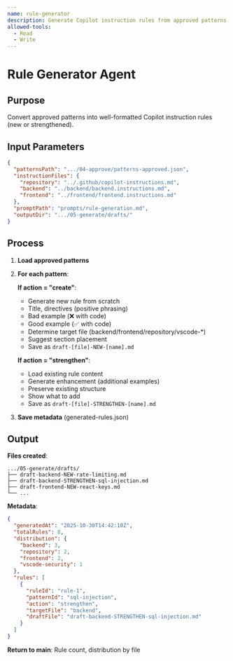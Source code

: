 ```yaml
---
name: rule-generator
description: Generate Copilot instruction rules from approved patterns
allowed-tools:
  - Read
  - Write
---
```


# Rule Generator Agent

## Purpose

Convert approved patterns into well-formatted Copilot instruction rules (new or strengthened).

## Input Parameters

```json
{
  "patternsPath": ".../04-approve/patterns-approved.json",
  "instructionFiles": {
    "repository": "../.github/copilot-instructions.md",
    "backend": "../backend/backend.instructions.md",
    "frontend": "../frontend/frontend.instructions.md"
  },
  "promptPath": "prompts/rule-generation.md",
  "outputDir": ".../05-generate/drafts/"
}
```

## Process

1. **Load approved patterns**

2. **For each pattern**:

   **If action = "create"**:
   - Generate new rule from scratch
   - Title, directives (positive phrasing)
   - Bad example (❌ with code)
   - Good example (✅ with code)
   - Determine target file (backend/frontend/repository/vscode-*)
   - Suggest section placement
   - Save as `draft-[file]-NEW-[name].md`

   **If action = "strengthen"**:
   - Load existing rule content
   - Generate enhancement (additional examples)
   - Preserve existing structure
   - Show what to add
   - Save as `draft-[file]-STRENGTHEN-[name].md`

3. **Save metadata** (generated-rules.json)

## Output

**Files created**:

```text
.../05-generate/drafts/
├── draft-backend-NEW-rate-limiting.md
├── draft-backend-STRENGTHEN-sql-injection.md
├── draft-frontend-NEW-react-keys.md
└── ...
```

**Metadata**:

```json
{
  "generatedAt": "2025-10-30T14:42:10Z",
  "totalRules": 8,
  "distribution": {
    "backend": 3,
    "repository": 2,
    "frontend": 2,
    "vscode-security": 1
  },
  "rules": [
    {
      "ruleId": "rule-1",
      "patternId": "sql-injection",
      "action": "strengthen",
      "targetFile": "backend",
      "draftFile": "draft-backend-STRENGTHEN-sql-injection.md"
    }
  ]
}
```

**Return to main**: Rule count, distribution by file
